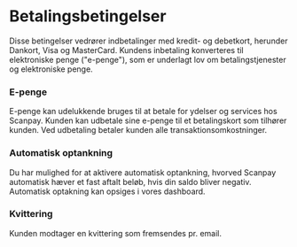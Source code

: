 # Betalingsbetingelser
Disse betingelser vedrører indbetalinger med kredit- og debetkort, herunder Dankort, Visa og MasterCard. Kundens inbetaling konverteres til elektroniske penge ("e-penge"), som er underlagt lov om betalingstjenester og elektroniske penge.

### E-penge
E-penge kan udelukkende bruges til at betale for ydelser og services hos Scanpay. Kunden kan udbetale sine e-penge til et betalingskort som tilhører kunden. Ved udbetaling betaler kunden alle transaktionsomkostninger.

### Automatisk optankning
Du har mulighed for at aktivere automatisk optankning, hvorved Scanpay automatisk hæver et fast aftalt beløb, hvis din saldo bliver negativ. Automatisk optakning kan opsiges i vores dashboard.

### Kvittering
Kunden modtager en kvittering som fremsendes pr. email.
